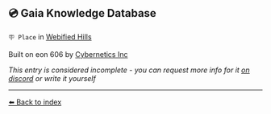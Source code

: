 ## 💿 Gaia Knowledge Database

`🪧 Place` in [Webified Hills](../refs/webified_hills.md)

Built on eon 606 by [Cybernetics Inc](../refs/cybernetics_inc.md)

_This entry is considered incomplete - you can request more info for it [on discord](<https://discord.com/channels/562910943848169472/1173922660489633802>) or write it yourself_


----------
[⬅️ Back to index](/#9340_s)